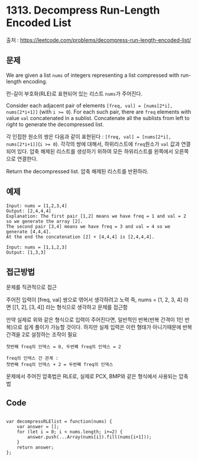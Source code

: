 # 1313. Decompress Run-Length Encoded List

출처 : https://leetcode.com/problems/decompress-run-length-encoded-list/

## 문제

We are given a list  `nums`  of integers representing a list compressed with run-length encoding.

런-길이 부호화(RLE)로 표현되어 있는 리스트 `nums`가 주어진다.

Consider each adjacent pair of elements  `[freq, val] = [nums[2*i], nums[2*i+1]]` (with  `i >= 0`). For each such pair, there are  `freq`  elements with value  `val`  concatenated in a sublist. Concatenate all the sublists from left to right to generate the decompressed list.

각 인접한 원소의 쌍은 다음과 같이 표현된다 :  `[freq, val] = [nums[2*i], nums[2*i+1]]`(`i >= 0`). 각각의 쌍에 대해서, 하위리스트에 `freq`원소가 `val` 값과 연결되어 있다. 압축 해제된 리스트를 생성하기 위하여 모든 하위리스트를 왼쪽에서 오른쪽으로 연결한다.

Return the decompressed list.
압축 해제된 리스트를 반환하라.

## 예제
```
Input: nums = [1,2,3,4]
Output: [2,4,4,4]
Explanation: The first pair [1,2] means we have freq = 1 and val = 2 so we generate the array [2].
The second pair [3,4] means we have freq = 3 and val = 4 so we generate [4,4,4].
At the end the concatenation [2] + [4,4,4] is [2,4,4,4].
```
```
Input: nums = [1,1,2,3]
Output: [1,3,3]
```

## 접근방법

문제를 직관적으로 접근

주어진 입력이 [freq, val] 쌍으로 엮어서 생각하려고 노력
즉, nums = [1, 2, 3, 4] 라면 [[1, 2], [3, 4]] 라는 형식으로 생각하고 문제를 접근함

만약 실제로 위와 같은 형식으로 입력이 주어진다면, 일반적인 반복(반복 간격이 1인 반복)으로 쉽게 풀이가 가능할 것이다. 하지만 실제 입력은 이런 형태가 아니기때문에 반복 간격을 2로 설정하는 조작이 필요
```
첫번째 freq의 인덱스 = 0, 두번째 freq의 인덱스 = 2

freq의 인덱스 간 관계 : 
첫번째 freq의 인덱스 + 2 = 두번째 freq의 인덱스
```

문제에서 주어진 압축법은 RLE로, 실제로 PCX, BMP와 같은 형식에서 사용되는 압축법

## Code
<pre>
<code>
var decompressRLElist = function(nums) {
    var answer = [];
    for (let i = 0; i < nums.length; i+=2) {
        answer.push(...Array(nums[i]).fill(nums[i+1]));
    }
    return answer;
};
</code>
</pre>
